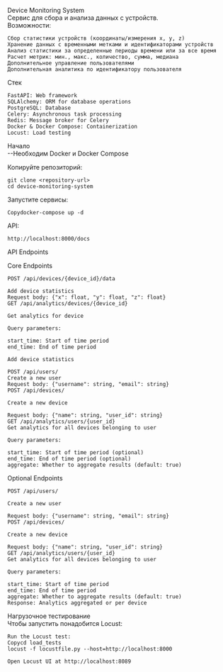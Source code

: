 Device Monitoring System \
Сервис для сбора и анализа данных с устройств. \
  Возможности: 
```
Сбор статистики устройств (координаты/измерения x, y, z)
Хранение данных с временными метками и идентификаторами устройств
Анализ статистики за определенные периоды времени или за все время
Расчет метрик: мин., макс., количество, сумма, медиана
Дополнительное управление пользователями
Дополнительная аналитика по идентификатору пользователя
```
Стек 
```
FastAPI: Web framework
SQLAlchemy: ORM for database operations
PostgreSQL: Database 
Celery: Asynchronous task processing 
Redis: Message broker for Celery 
Docker & Docker Compose: Containerization
Locust: Load testing 
```
Начало \
--Необходим Docker и Docker Compose 

Копируйте репозиторий: 
```
git clone <repository-url>
cd device-monitoring-system
```
Запустите сервисы: 
```
Copydocker-compose up -d
```
API: 
```
http://localhost:8000/docs
```

API Endpoints 

Core Endpoints 
```
POST /api/devices/{device_id}/data

Add device statistics
Request body: {"x": float, "y": float, "z": float}
GET /api/analytics/devices/{device_id}

Get analytics for device

Query parameters:

start_time: Start of time period 
end_time: End of time period 

Add device statistics

POST /api/users/
Create a new user
Request body: {"username": string, "email": string}
POST /api/devices/

Create a new device

Request body: {"name": string, "user_id": string}
GET /api/analytics/users/{user_id}
Get analytics for all devices belonging to user

Query parameters:

start_time: Start of time period (optional)
end_time: End of time period (optional)
aggregate: Whether to aggregate results (default: true)
```
Optional Endpoints 
```
POST /api/users/

Create a new user

Request body: {"username": string, "email": string}
POST /api/devices/

Create a new device

Request body: {"name": string, "user_id": string}
GET /api/analytics/users/{user_id}
Get analytics for all devices belonging to user

Query parameters:

start_time: Start of time period 
end_time: End of time period 
aggregate: Whether to aggregate results (default: true)
Response: Analytics aggregated or per device
```


Нагрузочное тестирование \
Чтобы запустить понадобится Locust: 
```
Run the Locust test:
Copycd load_tests
locust -f locustfile.py --host=http://localhost:8000

Open Locust UI at http://localhost:8089
```
